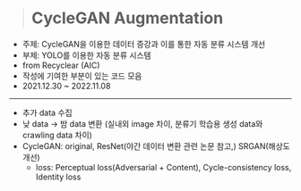 > # CycleGAN Augmentation

- 주제: CycleGAN을 이용한 데이터 증강과 이를 통한 자동 분류 시스템 개선
- 부제: YOLO를 이용한 자동 분류 시스템
- from Recyclear (AIC)
- 작성에 기여한 부분이 있는 코드 모음
- 2021.12.30 ~ 2022.11.08

---

- 추가 data 수집
- 낮 data -> 밤 data 변환 (실내외 image 차이, 분류기 학습용 생성 data와 crawling data 차이)
- CycleGAN: original, ResNet(야간 데이터 변환 관련 논문 참고,) SRGAN(해상도 개선)
  - loss: Perceptual loss(Adversarial + Content), Cycle-consistency loss, Identity loss

<!-- 이전에 교수님께서 말씀하셨던 것처럼 추가 학습이 필요한 클래스가 아니라 전체 데이터에 대한 학습을 진행할 것.
그리고 데이터를 빠르게 만들어서 학습을 진행할 것.
처음 그림이 상당히 잘 나왔다. 계속 잘 나왔으면 좋겠다. -->
